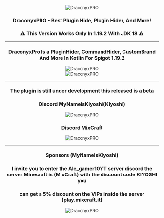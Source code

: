 <div align="center">
 <img src="https://i.imgur.com/udK3Dvr.png" alt="DraconyxPRO">
</div>
<div align="center"><h3>DraconyxPRO - Best Plugin Hide, Plugin Hider, And More!</h3>
<h3>⚠ This Version Works Only In 1.19.2 With JDK 18 ⚠</h3>
</div>

---

<div align="center">
<h3>DraconyxPro Is a PluginHider, CommandHider, CustomBrand And More In Kotlin For Spigot 1.19.2</h3>
</div>
<div align="center">
 <img src="https://i.imgur.com/ZTjVoQL.png" alt="DraconyxPRO">
</div>
<div align="center">
 <img src="https://i.imgur.com/mSrBe6L.png" alt="DraconyxPRO">
</div>

---

<div align="center">
<h3>The plugin is still under development this released is a beta</h3>
<h3>Discord MyNameIsKiyoshi(Kiyoshi)</h3>
</div>

<div align="center">
 <img src="https://i.imgur.com/HEkjwKp.gif" alt="DraconyxPRO">
</div>

<div align="center">
<h3>Discord MixCraft</h3>
</div>
<div align="center">
 <img src="https://i.imgur.com/qCyVFen.png" alt="DraconyxPRO">
</div>

---


<div align="center">
<h3>Sponsors (MyNameIsKiyoshi)</h3>
<h3>I invite you to enter the Ale_gamer10YT server discord the server Minecraft is (MixCraft) with the discount code KIYOSHI you </h3>
<h3>can get a 5% discount on the VIPs inside the server (play.mixcraft.it)</h3>
</div>
<div align="center">
 <img src="https://i.imgur.com/DBcaoM7.png" alt="DraconyxPRO">
</div>
